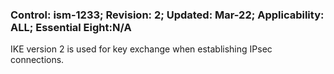 ### Control: ism-1233; Revision: 2; Updated: Mar-22; Applicability: ALL; Essential Eight:N/A
<p>IKE version 2 is used for key exchange when establishing IPsec connections.</p>